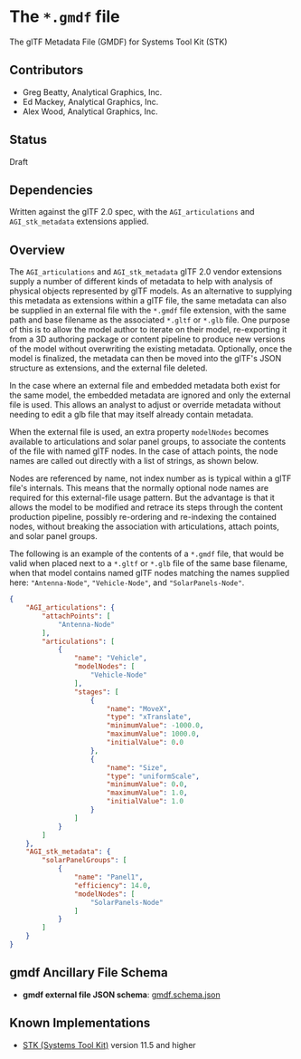# The `*.gmdf` file

The glTF Metadata File (GMDF) for Systems Tool Kit (STK)

## Contributors

* Greg Beatty, Analytical Graphics, Inc.
* Ed Mackey, Analytical Graphics, Inc.
* Alex Wood, Analytical Graphics, Inc.

## Status

Draft

## Dependencies

Written against the glTF 2.0 spec, with the `AGI_articulations` and `AGI_stk_metadata` extensions applied.

## Overview

The `AGI_articulations` and `AGI_stk_metadata` glTF 2.0 vendor extensions supply a number of different kinds of metadata to help with analysis of physical objects represented by glTF models.  As an alternative to supplying this metadata as extensions within a glTF file, the same metadata can also be supplied in an external file with the `*.gmdf` file extension, with the same path and base filename as the associated `*.gltf` or `*.glb` file.  One purpose of this is to allow the model author to iterate on their model, re-exporting it from a 3D authoring package or content pipeline to produce new versions of the model without overwriting the existing metadata.  Optionally, once the model is finalized, the metadata can then be moved into the glTF's JSON structure as extensions, and the external file deleted.

In the case where an external file and embedded metadata both exist for the same model, the embedded metadata are ignored and only the external file is used.  This allows an analyst to adjust or override metadata without needing to edit a glb file that may itself already contain metadata.

When the external file is used, an extra property `modelNodes` becomes available to articulations and solar panel groups, to associate the contents of the file with named glTF nodes.  In the case of attach points, the node names are called out directly with a list of strings, as shown below.

Nodes are referenced by name, not index number as is typical within a glTF file's internals.  This means that the normally optional node names are required for this external-file usage pattern.  But the advantage is that it allows the model to be modified and retrace its steps through the content production pipeline, possibly re-ordering and re-indexing the contained nodes, without breaking the association with articulations, attach points, and solar panel groups.

The following is an example of the contents of a `*.gmdf` file, that would be valid when placed next to a `*.gltf` or `*.glb` file of the same base filename, when that model contains named glTF nodes matching the names supplied here: `"Antenna-Node"`, `"Vehicle-Node"`, and `"SolarPanels-Node"`.

```json
{
    "AGI_articulations": {
        "attachPoints": [
            "Antenna-Node"
        ],
        "articulations": [
            {
                "name": "Vehicle",
                "modelNodes": [
                    "Vehicle-Node"
                ],
                "stages": [
                    {
                        "name": "MoveX",
                        "type": "xTranslate",
                        "minimumValue": -1000.0,
                        "maximumValue": 1000.0,
                        "initialValue": 0.0
                    },
                    {
                        "name": "Size",
                        "type": "uniformScale",
                        "minimumValue": 0.0,
                        "maximumValue": 1.0,
                        "initialValue": 1.0
                    }
                ]
            }
        ]
    },
    "AGI_stk_metadata": {
        "solarPanelGroups": [
            {
                "name": "Panel1",
                "efficiency": 14.0,
                "modelNodes": [
                    "SolarPanels-Node"
                ]
            }
        ]
    }
}
```

## gmdf Ancillary File Schema

- **gmdf external file JSON schema**: [gmdf.schema.json](schema/gmdf.schema.json)

## Known Implementations

* [STK (Systems Tool Kit)](https://www.agi.com/products/engineering-tools) version 11.5 and higher
